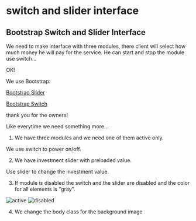# switch and slider interface
## Bootstrap Switch and Slider Interface
 We need to make interface with three modules, there client will select how much money he will pay for the service.
 He can start and stop the module use switch...

 OK!

 We use Bootstrap:

 [Bootstrap Slider](https://github.com/seiyria/bootstrap-slider/)

 [Bootstrap Switch](https://github.com/nostalgiaz/bootstrap-switch)

 thank you for the owners!

 Like everytime we need something more...

1. We have three modules and we need one of them active only.

We use switch to power on/off.

2. We have investment slider with preloaded value.

Use slider to change the investment value.

3. If module is disabled the switch and the slider are disabled and the color for all elements is "gray".

![active](active.png "active module")
![disabled](disabled.png "disabled module")

4. We change the body class for the background image
